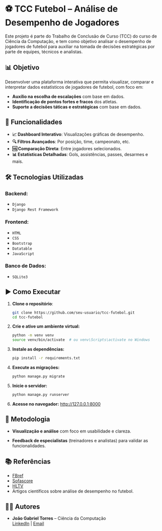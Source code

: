 # ⚽ TCC Futebol – Análise de Desempenho de Jogadores

Este projeto é parte do Trabalho de Conclusão de Curso (TCC) do curso de Ciência da Computação, e tem como objetivo analisar o desempenho de jogadores de futebol para auxiliar na tomada de decisões estratégicas por parte de equipes, técnicos e analistas.

## 📊 Objetivo

Desenvolver uma plataforma interativa que permita visualizar, comparar e interpretar dados estatísticos de jogadores de futebol, com foco em:

- **Auxílio na escolha de escalações** com base em dados.
- **Identificação de pontos fortes e fracos** dos atletas.
- **Suporte a decisões táticas e estratégicas** com base em dados.

## 🚀 Funcionalidades

- **📈 Dashboard Interativo**: Visualizações gráficas de desempenho.
- **🔍 Filtros Avançados**: Por posição, time, campeonato, etc.
- **🆚 Comparação Direta**: Entre jogadores selecionados.
- **📊 Estatísticas Detalhadas**: Gols, assistências, passes, desarmes e mais.

## 🛠️ Tecnologias Utilizadas

### Backend:
- `Django`
- `Django Rest Framework`

### Frontend:
- `HTML`
- `CSS`
- `Bootstrap`
- `Datatable`
- `JavaScript`

### Banco de Dados:
- `SQLite3`

## ▶️ Como Executar

1. **Clone o repositório**:
   ```bash
   git clone https://github.com/seu-usuario/tcc-futebol.git
   cd tcc-futebol
   ```

2. **Crie e ative um ambiente virtual:**
    ```bash
    python -m venv venv
    source venv/bin/activate  # ou venv\Scripts\activate no Windows
    ```

3. **Instale as dependências:**
    ```bash
    pip install -r requirements.txt
    ```

4. **Execute as migrações:**
    ```bash
    python manage.py migrate
    ```

5. **Inicie o servidor:**
    ```bash
    python manage.py runserver   
    ```

6. **Acesse no navegador:**
    http://127.0.0.1:8000


## 📝 Metodologia

- **Visualização e análise** com foco em usabilidade e clareza.

- **Feedback de especialistas** (treinadores e analistas) para validar as funcionalidades.

## 📚 Referências

- [FBref](https://fbref.com/)
- [Sofascore](https://www.sofascore.com/)
- [HLTV](https://www.hltv.org/)
- Artigos científicos sobre análise de desempenho no futebol.


## 👨‍💻 Autores

- **João Gabriel Torres** – Ciência da Computação  
  [LinkedIn](https://www.linkedin.com/in/joaogktorres) | [Email](mailto:jgabriel.ktorres@gmail.com)
